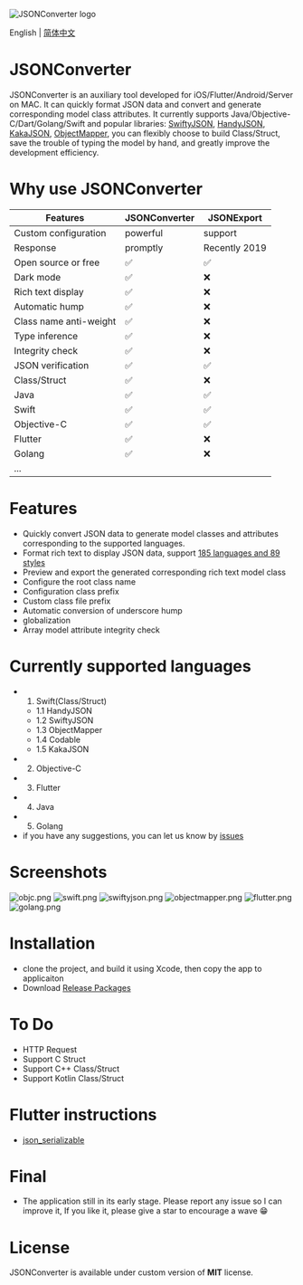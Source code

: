 ![JSONConverter logo](/Screenshots/logo.jpg)

English | [简体中文](./README.zh-CN.md)

JSONConverter
============
JSONConverter is an auxiliary tool developed for iOS/Flutter/Android/Server on MAC. It can quickly format JSON data and convert and generate corresponding model class attributes. It currently supports Java/Objective-C/Dart/Golang/Swift and popular libraries: [SwiftyJSON](https://github.com/SwiftyJSON/SwiftyJSON), [HandyJSON](https://github.com/alibaba/HandyJSON), [KakaJSON](https://github.com/kakaopensource/KakaJSON), [ObjectMapper](https://github.com/tristanhimmelman/ObjectMapper), you can flexibly choose to build Class/Struct, save the trouble of typing the model by hand, and greatly improve the development efficiency.

Why use JSONConverter
======

| Features | JSONConverter | JSONExport |
| ------ | ------ | ------ |
| Custom configuration | powerful | support |
| Response | promptly | Recently 2019 |
| Open source or free | ✅ | ✅  |
| Dark mode | ✅ | ❌ |
| Rich text display | ✅ | ❌ |
| Automatic hump | ✅ | ❌ |
| Class name anti-weight | ✅ | ❌ |
| Type inference | ✅ | ❌ |
| Integrity check | ✅ | ❌ |
| JSON verification | ✅ | ✅  |
| Class/Struct | ✅ | ❌ |
| Java | ✅ | ✅ |
| Swift | ✅ | ✅ |
| Objective-C | ✅ | ✅ |
| Flutter | ✅ | ❌ |
| Golang | ✅ | ❌ |
| ... | |  |


Features
=======
* Quickly convert JSON data to generate model classes and attributes corresponding to the supported languages.
* Format rich text to display JSON data, support [185 languages ​​and 89 styles](https://highlightjs.org/static/demo/)
* Preview and export the generated corresponding rich text model class
* Configure the root class name
* Configuration class prefix
* Custom class file prefix
* Automatic conversion of underscore hump
* globalization
* Array model attribute integrity check

Currently supported languages
=============================
- 1. Swift(Class/Struct)
    - 1.1 HandyJSON
    - 1.2 SwiftyJSON
    - 1.3 ObjectMapper
    - 1.4 Codable
    - 1.5 KakaJSON
- 2. Objective-C
- 3. Flutter
- 4. Java
- 5. Golang
- if you have any suggestions, you can let us know by [issues](https://github.com/vvkeep/JSONConverter/issues)

Screenshots
========================
![objc.png](/Screenshots/objc.png)
![swift.png](/Screenshots/swift.png)
![swiftyjson.png](/Screenshots/swiftyjson.png)
![objectmapper.png](/Screenshots/objectmapper.png)
![flutter.png](/Screenshots/flutter.png)
![golang.png](/Screenshots/golang.png)

Installation
============
* clone the project, and build it using Xcode, then copy the app to applicaiton
* Download [Release Packages](https://github.com/vvkeep/JSONConverter/releases)

To Do
=====
* HTTP Request
* Support C Struct
* Support C++ Class/Struct
* Support Kotlin Class/Struct

Flutter instructions
========================
* [json_serializable](https://github.com/dart-lang/json_serializable)

Final
==========
* The application still in its early stage. Please report any issue so I can improve it, If you like it, please give a star to encourage a wave 😁

License
========================
JSONConverter is available under custom version of **MIT** license.
